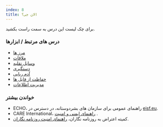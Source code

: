 ```yaml
---
index: 8
title: الان جی؟
---
```

برای چک لیست این درس به سمت راست بکشید.

### درس های مرتبط / ابزارها

*   [مرز ها](umbrella://travel/borders)
*   [ملاقات](umbrella://work/meetings)
*   [وسایل نقلیه](umbrella://travel/vehicles)
*   [دستگیری](umbrella://incident-response/arrests)
*   [آدم ربایی](umbrella://incident-response/kidnapping)
*   [حفاظت از فایل ها](umbrella://information/protecting-files)
*   [مدیریت اطلاعات](umbrella://information/managing-information)

### خواندن بیشتر

*   ECHO، راهنمای عمومی برای سازمان های بشردوستانه، در دسترس در [eisf.eu](https://www.eisf.eu/library/generic-security-guide-for-humanitarian-organisations/).
*   CARE International، [راهنمای ایمنی و امنیت](https://www.eisf.eu/wp-content/uploads/2014/09/0614-Macpherson-2004-CARE-International-Safety-and-Security-Handbook.pdf) .
*   کمیته اعتراض به روزنامه نگاران، [راهنمای امنیت روزنامه نگاران](https://cpj.org/reports/2012/04/journalist-security-guide.php).